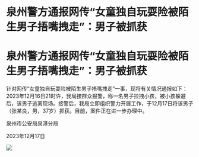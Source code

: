 # 泉州警方通报网传“女童独自玩耍险被陌生男子捂嘴拽走”：男子被抓获

# 泉州警方通报网传“女童独自玩耍险被陌生男子捂嘴拽走”：男子被抓获

针对网传“女童独自玩耍险被陌生男子捂嘴拽走”一事，现将有关情况通报如下：2023年12月16日21时许，我局接群众报警，称一名男子拉拽小孩，被小孩躲避后，该男子逃离现场。接警后，我局立即组织警力开展工作，于12月17日将该男子（张某良，男，37岁）抓获。目前，案件正在进一步办理中。

泉州市公安局泉港分局

2023年12月17日

![](https://inews.gtimg.com/om_bt/OMxIp40r7YxsXoezeXA7flwlfy3QrOGF1EaqQzOheWzGwAA/1000)

